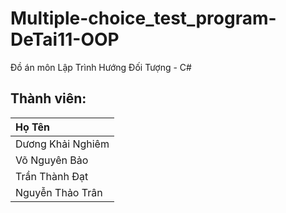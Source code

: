 # Multiple-choice_test_program-DeTai11-OOP
Đồ án môn Lập Trình Hướng Đối Tượng - C#
## Thành viên:
| Họ Tên                             |
| :------------------------------------ |
| Dương Khải Nghiêm |
| Võ Nguyên Bảo |
| Trần Thành Đạt |
| Nguyễn Thảo Trân |
